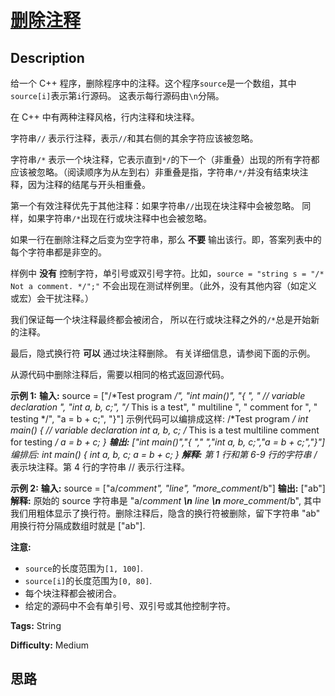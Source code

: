 # [删除注释][title]

## Description

给一个 C++ 程序，删除程序中的注释。这个程序`source`是一个数组，其中`source[i]`表示第`i`行源码。 这表示每行源码由`\n`分隔。

在 C++ 中有两种注释风格，行内注释和块注释。

字符串`//` 表示行注释，表示`//`和其右侧的其余字符应该被忽略。

字符串`/*`
表示一个块注释，它表示直到`*/`的下一个（非重叠）出现的所有字符都应该被忽略。（阅读顺序为从左到右）非重叠是指，字符串`/*/`并没有结束块注释，因为注释的结尾与开头相重叠。

第一个有效注释优先于其他注释：如果字符串`//`出现在块注释中会被忽略。 同样，如果字符串`/*`出现在行或块注释中也会被忽略。

如果一行在删除注释之后变为空字符串，那么 **不要** 输出该行。即，答案列表中的每个字符串都是非空的。

样例中 **没有** 控制字符，单引号或双引号字符。比如，`source = "string s = "/* Not a comment. */";"`
不会出现在测试样例里。（此外，没有其他内容（如定义或宏）会干扰注释。）

我们保证每一个块注释最终都会被闭合， 所以在行或块注释之外的`/*`总是开始新的注释。

最后，隐式换行符 **可以** 通过块注释删除。 有关详细信息，请参阅下面的示例。

从源代码中删除注释后，需要以相同的格式返回源代码。

**示例  1:**
            **输入:**     source = ["/*Test program */", "int main()", "{ ", "  // variable declaration ", "int a, b, c;", "/* This is a test", "   multiline  ", "   comment for ", "   testing */", "a = b + c;", "}"]        示例代码可以编排成这样:    /*Test program */    int main()    {       // variable declaration     int a, b, c;    /* This is a test       multiline         comment for        testing */    a = b + c;    }        **输出:** ["int main()","{ ","  ","int a, b, c;","a = b + c;","}"]        编排后:    int main()    {           int a, b, c;    a = b + c;    }        **解释:**     第 1 行和第 6-9 行的字符串 /* 表示块注释。第 4 行的字符串 // 表示行注释。    

**示例 2:**
            **输入:**     source = ["a/*comment", "line", "more_comment*/b"]    **输出:** ["ab"]    **解释:** 原始的 source 字符串是 "a/*comment **\n** line **\n** more_comment*/b", 其中我们用粗体显示了换行符。删除注释后，隐含的换行符被删除，留下字符串 "ab" 用换行符分隔成数组时就是 ["ab"].    

**注意:**

  * `source`的长度范围为`[1, 100]`.
  * `source[i]`的长度范围为`[0, 80]`.
  * 每个块注释都会被闭合。
  * 给定的源码中不会有单引号、双引号或其他控制字符。


**Tags:** String

**Difficulty:** Medium

## 思路

[title]: https://leetcode-cn.com/problems/remove-comments
